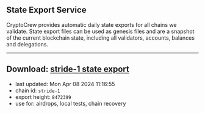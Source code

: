 ## State Export Service
CryptoCrew provides automatic daily state exports for all chains we validate. State export files can be used as genesis files and are a snapshot of the current blockchain state, including all validators, accounts, balances and delegations.

---
**Download: [stride-1 state export](https://dl-eu2.ccvalidators.com/SERVICE/stride/stride-1_export_8472399.json)**
---

- last updated: Mon Apr 08 2024 11:16:55
- chain id: `stride-1`
- export height: `8472399`
- use for: airdrops, local tests, chain recovery
